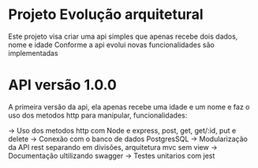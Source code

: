 # Projeto Evolução arquitetural


Este projeto visa criar uma api simples que apenas recebe dois dados, nome e idade
Conforme a api evolui novas funcionalidades são implementadas


# API versão 1.0.0

A primeira versão da api, ela apenas recebe uma idade e um nome e faz o uso dos metodos http
para manipular, funcionalidades:

  -> Uso dos metodos http com Node e express, post, get, get/:id, put e delete
  -> Conexão com o banco de dados PostgresSQL
  -> Modularização da API rest separando em divisões, arquitetura mvc sem view
  -> Documentação ultilizando swagger
  -> Testes unitarios com jest
